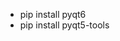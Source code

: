 <!-- Instalacao -->
- pip install pyqt6
- pip install pyqt5-tools
<!-- Nao deu certo baixar o qt5 por conta da versao do python entao eu fiz na mao o arquivo .qml -->